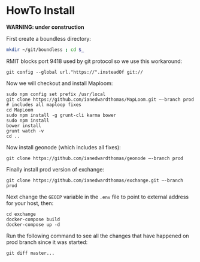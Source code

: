 HowTo Install
=============

__WARNING: under construction__

First  create a boundless directory:
```bash
mkdir ~/git/boundless ; cd $_
```

RMIT blocks port 9418 used by git protocol so we use this workaround:
```
git config --global url."https://".insteadOf git://
```

Now we will checkout and install Maploom:
```
sudo npm config set prefix /usr/local
git clone https://github.com/ianedwardthomas/MapLoom.git —-branch prod # includes all maploop fixes
cd MapLoom
sudo npm install -g grunt-cli karma bower
sudo npm install
bower install
grunt watch -v
cd ..
```

Now install geonode (which includes all fixes):
```
git clone https://github.com/ianedwardthomas/geonode —-branch prod
```

Finally install prod version of exchange:
```
git clone https://github.com/ianedwardthomas/exchange.git —-branch prod
```

Next change the ```GEOIP``` variable in the ```.env``` file to point to external address for your host, then:
```
cd exchange
docker-compose build
docker-compose up -d
```


Run the following command to see all the changes that have happened on prod branch since it was started:
```
git diff master...
```

